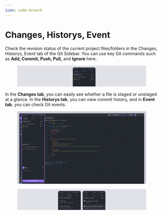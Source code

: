 ```yaml
---
icon: code-branch
---
```


# Changes, Historys, Event

Check the revision status of the current project files/folders in the Changes, Historys, Event tab of the Git Sidebar. You can use key Git commands such as **Add, Commit, Push, Pull,** and **Ignore** here.

<figure><img src="../../../.gitbook/assets/git_03 (1).png" alt=""><figcaption></figcaption></figure>

In the **Changes tab**, you can easily see whether a file is staged or unstaged at a glance. In the **Historys tab**, you can view commit history, and in **Event tab**, you can check Git events.

<figure><img src="../../../.gitbook/assets/git_01 (1).png" alt=""><figcaption></figcaption></figure>

<figure><img src="../../../.gitbook/assets/git_21.png" alt=""><figcaption></figcaption></figure>
